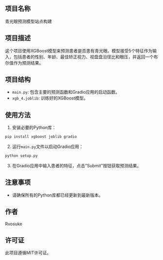 ## 项目名称

青光眼预测模型站点构建

## 项目描述

这个项目使用XGBoost模型来预测患者是否患有青光眼。模型接受5个特征作为输入，包括患者的性别、年龄、最佳矫正视力、视盘盘沿径比和眼压，并返回一个布尔值作为预测结果。

## 项目结构

- `main.py`: 包含主要的预测函数和Gradio应用的启动函数。
- `xgb_4.joblib`: 训练好的XGBoost模型。

## 使用方法

1. 安装必要的Python库：

```bash
pip install xgboost joblib gradio
```

2. 运行`main.py`文件以启动Gradio应用：

```bash
python setup.py
```

3. 在Gradio应用中输入患者的特征，点击"Submit"按钮获取预测结果。

## 注意事项

- 请确保所有的Python库都已经更新到最新版本。

## 作者

Rvosuke

## 许可证

此项目遵循MIT许可证。